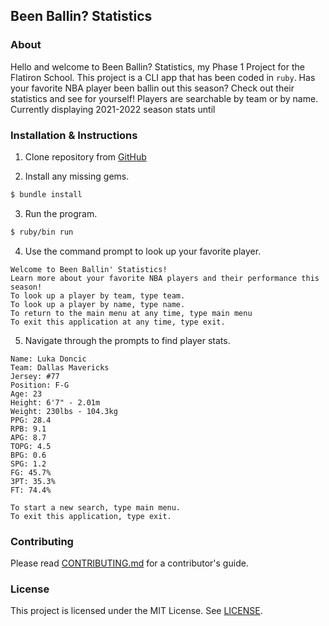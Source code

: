 ## Been Ballin? Statistics

### About 
Hello and welcome to Been Ballin? Statistics, my Phase 1 Project for the Flatiron School. This project is a CLI app that has been coded in `ruby`. Has your favorite NBA player been ballin out this season? Check out their statistics and see for yourself! Players are searchable by team or by name. Currently displaying 2021-2022 season stats until 

### Installation & Instructions

1. Clone repository from [GitHub](https://github.com/lttlwrld/phase-1-cli-project.)

2. Install any missing gems.

```bash
$ bundle install
```

3. Run the program.

```bash
$ ruby/bin run
```

4. Use the command prompt to look up your favorite player.

```
Welcome to Been Ballin' Statistics!
Learn more about your favorite NBA players and their performance this season!
To look up a player by team, type team.
To look up a player by name, type name.
To return to the main menu at any time, type main menu
To exit this application at any time, type exit.
```

5. Navigate through the prompts to find player stats.

```
Name: Luka Doncic
Team: Dallas Mavericks
Jersey: #77
Position: F-G
Age: 23
Height: 6'7" - 2.01m
Weight: 230lbs - 104.3kg
PPG: 28.4
RPB: 9.1
APG: 8.7
TOPG: 4.5
BPG: 0.6
SPG: 1.2
FG: 45.7%
3PT: 35.3%
FT: 74.4%

To start a new search, type main menu.
To exit this application, type exit.
```

### Contributing 

Please read [CONTRIBUTING.md](https://github.com/lttlwrld/phase-1-cli-project/blob/main/CONTRIBUTING.md) for a contributor's guide. 


### License

This project is licensed under the MIT License. See [LICENSE](https://github.com/lttlwrld/phase-1-cli-project/blob/main/LICENSE).